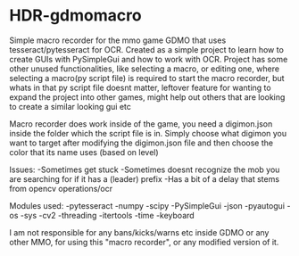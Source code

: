 # HDR-gdmomacro
Simple macro recorder for the mmo game GDMO that uses tesseract/pytesseract for OCR.
Created as a simple project to learn how to create GUIs with PySimpleGui and how to work with OCR.
Project has some other unused functionalities, like selecting a macro, or editing one, 
where selecting a macro(py script file) is required to start the macro recorder, 
but whats in that py script file doesnt matter, 
leftover feature for wanting to expand the project into other games, 
might help out others that are looking to create a similar looking gui etc 

Macro recorder does work inside of the game, you need a digimon.json inside the folder which the script file is in.
Simply choose what digimon you want to target after modifying the digimon.json file and then choose the color that its name uses (based on level)

Issues:
-Sometimes get stuck
-Sometimes doesnt recognize the mob you are searching for if it has a (leader) prefix
-Has a bit of a delay that stems from opencv operations/ocr

Modules used:
-pytesseract
-numpy
-scipy
-PySimpleGui
-json
-pyautogui
-os
-sys
-cv2
-threading
-itertools
-time
-keyboard


I am not responsible for any bans/kicks/warns etc inside GDMO or any other MMO, for using this "macro recorder", or any modified version of it.
